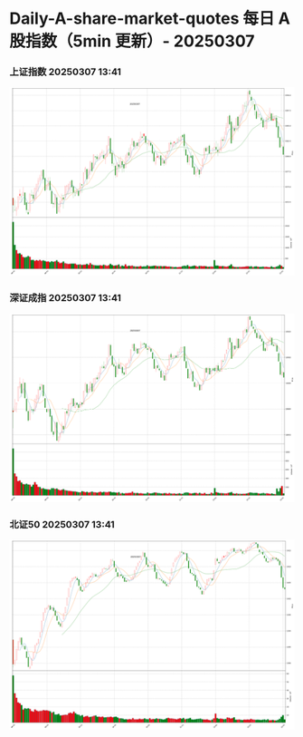 
# Daily-A-share-market-quotes 每日 A 股指数（5min 更新）- 20250307

### 上证指数 20250307 13:41
![](./fig/2025/3/20250307-sh000001.png)

### 深证成指 20250307 13:41
![](./fig/2025/3/20250307-sz399001.png)

### 北证50 20250307 13:41
![](./fig/2025/3/20250307-bj899050.png)
